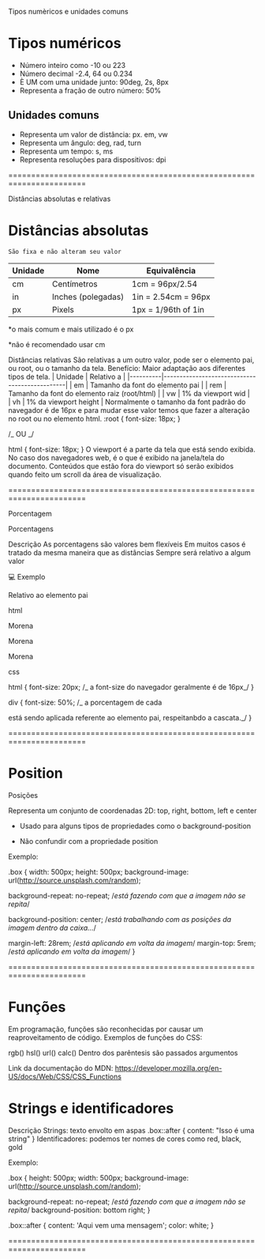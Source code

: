 Tipos numèricos e unidades comuns

# Tipos numéricos

- <integer> Número inteiro como -10 ou 223
- <number> Número decimal -2.4, 64 ou 0.234
- <dimension> È UM <number> com uma unidade junto: 90deg, 2s, 8px
- <percentagem> Representa a fração de outro número: 50%

## Unidades comuns

- <length> Representa um valor de distância: px. em, vw
- <angle> Representa um ângulo: deg, rad, turn
- <time> Representa um tempo: s, ms
- <resolution> Representa resoluções para dispositivos: dpi

=======================================================================

Distâncias absolutas e relativas

# Distâncias absolutas <length>

    São fixa e não alteram seu valor

| Unidade | Nome               | Equivalência        |
| ------- | ------------------ | ------------------- |
| cm      | Centímetros        | 1cm = 96px/2.54     |
| in      | Inches (polegadas) | 1in = 2.54cm = 96px |
| px      | Pixels             | 1px = 1/96th of 1in |

\*o mais comum e mais utilizado é o px

\*não é recomendado usar cm

Distâncias relativas
São relativas a um outro valor, pode ser o elemento pai, ou root, ou o tamanho da tela.
Benefício: Maior adaptação aos diferentes tipos de tela.
| Unidade | Relativo a |
|----------|-----------------------------------------------|
| em | Tamanho da font do elemento pai |
| rem | Tamanho da font do elemento raiz (root/html) |
| vw | 1% da viewport wid |  
| vh | 1% da viewport height |
Normalmente o tamanho da font padrão do navegador é de 16px e para mudar esse valor temos que fazer a alteração no root ou no elemento html.
:root {
font-size: 18px;
}

/_ OU _/

html {
font-size: 18px;
}
O viewport é a parte da tela que está sendo exibida. No caso dos navegadores web, é o que é exibido na janela/tela do documento. Conteúdos que estão fora do viewport só serão exibidos quando feito um scroll da área de visualização.

=======================================================================

Porcentagem

Porcentagens

Descrição
As porcentagens são valores bem flexíveis
Em muitos casos é tratado da mesma maneira que as distâncias <length>
Sempre será relativo a algum valor

💻 Exemplo

Relativo ao elemento pai

html

 <div>
      <p>Morena</p>
      <div>
        <p>Morena</p>   <!-- uma div dentro de outra div-->
        <div>
          <p>Morena</p>
        </div>
      </div>
      <div>

css

html {
font-size: 20px; /_ a font-size do navegador geralmente é de 16px_/
}

div {
font-size: 50%; /_ a porcentagem de cada <div> está sendo aplicada referente ao elemento pai, respeitanbdo a cascata._/
}

=======================================================================

# Position

Posições

<position>

Representa um conjunto de coordenadas 2D:
top, right, bottom, left e center

- Usado para alguns tipos de propriedades como o background-position

- Não confundir com a propriedade position

Exemplo:

.box {
width: 500px;
height: 500px;
background-image: url(http://source.unsplash.com/random);

background-repeat: no-repeat; /_está fazendo com que a imagem não se repita_/

background-position: center; /_está trabalhando com as posições da imagem dentro da caixa..._/

margin-left: 28rem; /_está aplicando em volta da imagem_/
margin-top: 5rem; /_está aplicando em volta da imagem_/
}

=======================================================================

# Funções

Em programação, funções são reconhecidas por causar um reaproveitamento de código.
Exemplos de funções do CSS:

rgb()
hsl()
url()
calc()
Dentro dos parêntesis são passados argumentos

Link da documentação do MDN: https://developer.mozilla.org/en-US/docs/Web/CSS/CSS_Functions

# Strings e identificadores

Descrição
Strings: texto envolto em aspas
.box::after {
content: "Isso é uma string"
}
Identificadores: podemos ter nomes de cores como red, black, gold

Exemplo:

.box {
height: 500px;
width: 500px;
background-image: url(http://source.unsplash.com/random);

background-repeat: no-repeat; /_está fazendo com que a imagem não se repita_/
background-position: bottom right;
}

.box::after {
content: 'Aqui vem uma mensagem';
color: white;
}

=======================================================================

